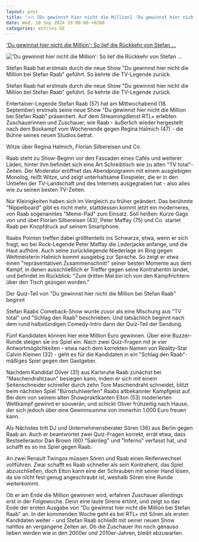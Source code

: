 ```yaml
---
layout: post
title: "🔥🔥 [Du gewinnst hier nicht die Million] 'Du gewinnst hier nicht die Million': So lief die Rückkehr von Stefan ..."
date: Wed, 18 Sep 2024 19:00:00 +0200
categories: entries DE
---
```

['Du gewinnst hier nicht die Million': So lief die Rückkehr von Stefan ...](https://www.stern.de/kultur/-du-gewinnst-hier-nicht-die-million---so-lief-die-rueckkehr-von-stefan-raab-35075736.html)

!['Du gewinnst hier nicht die Million': So lief die Rückkehr von Stefan ...](https://image.stern.de/35075740/t/lP/v1/w1440/r1.7778/-/18--so-lief-die-rueckkehr-von-stefan-raab---16-9---spoton-article-1075553.jpg)

Stefan Raab hat erstmals durch die neue Show "Du gewinnst hier nicht die Million bei Stefan Raab" geführt. So kehrte die TV-Legende zurück.

Stefan Raab hat erstmals durch die neue Show "Du gewinnst hier nicht die Million bei Stefan Raab" geführt. So kehrte die TV-Legende zurück.

Entertainer-Legende Stefan Raab (57) hat am Mittwochabend (18. September) erstmals seine neue Show "Du gewinnst hier nicht die Million bei Stefan Raab" präsentiert. Auf dem Streamingdienst RTL+ erlebten Zuschauerinnen und Zuschauer, wie Raab - äußerlich wieder hergestellt nach dem Boxkampf vom Wochenende gegen Regina Halmich (47) - die Bühne seines neuen Studios betrat.

Witze über Regina Halmich, Florian Silbereisen und Co.

Raab steht zu Show-Beginn vor den Fassaden eines Cafés und weiterer Läden, hinter ihm befindet sich eine Art Schreibtisch wie zu alten "TV total"-Zeiten. Der Moderator eröffnet das Abendprogramm mit einem ausgiebigen Monolog, reißt Witze, und zeigt unterhaltsame Einspieler, die er in den Untiefen der TV-Landschaft und des Internets ausgegraben hat - also alles wie zu seinen besten TV-Zeiten.

Nur Kleinigkeiten haben sich im Vergleich zu früher geändert. Das berühmte "Nippelboard" gibt es nicht mehr, stattdessen kommt jetzt ein moderneres, von Raab sogenanntes "Meme-Pad" zum Einsatz. Soll heißen: Kurze Gags von und über Florian Silbereisen (43), Peter Maffay (75) und Co. startet Raab per Knopfdruck auf seinem Smartphone.

Raabs Pointen treffen dabei größtenteils ins Schwarze, etwa, wenn er sich fragt, wo bei Rock-Legende Peter Maffay die Lederjacke anfange, und die Haut aufhöre. Auch seine zurückliegende Niederlage im Ring gegen Weltmeisterin Halmich kommt ausgiebig zur Sprache. So zeigt er etwa einen "repräsentativen Zusammenschnitt" seiner besten Momente aus dem Kampf, in denen ausschließlich er Treffer gegen seine Kontrahentin landet, und befindet im Rückblick: "Zum dritten Mal bin ich von den Kampfrichtern über den Tisch gezogen worden."

Der Quiz-Teil von "Du gewinnst hier nicht die Million bei Stefan Raab" beginnt

Stefan Raabs Comeback-Show wurde zuvor als eine Mischung aus "TV total" und "Schlag den Raab" beschrieben. Und tatsächlich beginnt nach dem rund halbstündigen Comedy-Intro dann der Quiz-Teil der Sendung.

Fünf Kandidaten können hier eine Million Euro gewinnen. Über eine Buzzer-Runde steigen sie ins Spiel ein. Nach zwei Quiz-Fragen mit je vier Antwortmöglichkeiten - etwa nach dem korrekten Namen von Reality-Star Calvin Kleinen (32) - geht es für die Kandidaten in ein "Schlag den Raab"-mäßiges Spiel gegen den Gastgeber.

Nachdem Kandidat Oliver (31) aus Karlsruhe Raab zunächst bei "Maschendrahtzaun" besiegen kann, indem er sich mit einem Seitenschneider schneller durch zehn Tore Maschendraht schneidet, blitzt beim nächsten Spiel "Bürostuhlwerfen" Raabs altbekannter Kampfgeist auf. Bei dem von seinem alten Showpraktikanten Elton (53) moderierten Wettkampf gewinnt er souverän, und schickt Oliver frühzeitig nach Hause, der sich jedoch über eine Gewinnsumme von immerhin 1.000 Euro freuen kann.

Als Nächstes tritt DJ und Unternehmensberater Sören (36) aus Berlin gegen Raab an. Auch er beantwortet zwei Quiz-Fragen korrekt, errät etwa, dass Bestsellerautor Dan Brown (60) "Sakrileg" und "Inferno" verfasst hat, und schafft es so ins Spiel gegen Raab.

An zwei Renault Twingos müssen Sören und Raab einen Reifenwechsel vollführen. Zwar schafft es Raab schneller als sein Kontrahent, das Spiel abzuschließen, doch Elton kann eine der Schrauben mit seiner Hand lösen, da sie nicht fest genug angeschraubt ist, weshalb Sören eine Runde weiterkommt.

Ob er am Ende die Million gewinnen wird, erfahren Zuschauer allerdings erst in der Folgewoche. Denn eine laute Sirene ertönt, und zeigt so das Ende der ersten Ausgabe von "Du gewinnst hier nicht die Million bei Stefan Raab" an. In der kommenden Woche geht es bei RTL+ mit Sören als ersten Kandidaten weiter - und Stefan Raab schließt mit seiner neuen Show nahtlos an vergangene Zeiten an. Ob die Zuschauer ihn noch genauso lieben werden wie in den 2000er und 2010er-Jahren, bleibt abzuwarten.

